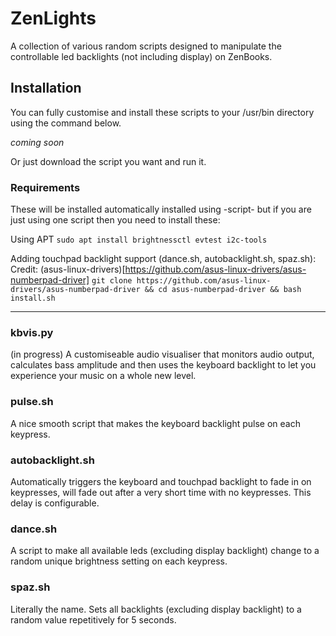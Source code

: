 # ZenLights
A collection of various random scripts designed to manipulate the controllable led backlights (not including display) on ZenBooks.

## Installation
You can fully customise and install these scripts to your /usr/bin directory using the command below.

*coming soon*

Or just download the script you want and run it.

### Requirements

These will be installed automatically installed using -script- but if you are just using one script then you need to install these:

Using APT
`sudo apt install brightnessctl evtest i2c-tools `

Adding touchpad backlight support (dance.sh, autobacklight.sh, spaz.sh): 
Credit: (asus-linux-drivers)[https://github.com/asus-linux-drivers/asus-numberpad-driver]
`git clone https://github.com/asus-linux-drivers/asus-numberpad-driver && cd asus-numberpad-driver && bash install.sh`

<hr>

### kbvis.py
(in progress)
A customiseable audio visualiser that monitors audio output, calculates bass amplitude and then uses the keyboard backlight to let you experience your music on a whole new level.

### pulse.sh
A nice smooth script that makes the keyboard backlight pulse on each keypress.

### autobacklight.sh
Automatically triggers the keyboard and touchpad backlight to fade in on keypresses, will fade out after a very short time with no keypresses. This delay is configurable.

### dance.sh
A script to make all available leds (excluding display backlight) change to a random unique brightness setting on each keypress.

### spaz.sh
Literally the name. Sets all backlights (excluding display backlight) to a random value repetitively for 5 seconds.


